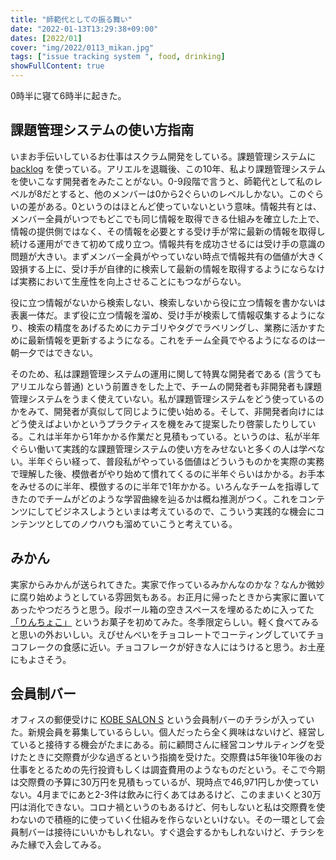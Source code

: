```yaml
---
title: "師範代としての振る舞い"
date: "2022-01-13T13:29:38+09:00"
dates: [2022/01]
cover: "img/2022/0113_mikan.jpg"
tags: ["issue tracking system ", food, drinking]
showFullContent: true
---
```


0時半に寝て6時半に起きた。

## 課題管理システムの使い方指南

いまお手伝いしているお仕事はスクラム開発をしている。課題管理システムに [backlog](https://backlog.com/ja/) を使っている。アリエルを退職後、この10年、私より課題管理システムを使いこなす開発者をみたことがない。0-9段階で言うと、師範代として私のレベルが8だとすると、他のメンバーは0から2ぐらいのレベルしかない。このぐらいの差がある。0というのはほとんど使っていないという意味。情報共有とは、メンバー全員がいつでもどこでも同じ情報を取得できる仕組みを確立した上で、情報の提供側ではなく、その情報を必要とする受け手が常に最新の情報を取得し続ける運用ができて初めて成り立つ。情報共有を成功させるには受け手の意識の問題が大きい。まずメンバー全員がやっていない時点で情報共有の価値が大きく毀損する上に、受け手が自律的に検索して最新の情報を取得するようにならなけば実務において生産性を向上させることにもつながらない。

役に立つ情報がないから検索しない、検索しないから役に立つ情報を書かないは表裏一体だ。まず役に立つ情報を溜め、受け手が検索して情報収集するようになり、検索の精度をあげるためにカテゴリやタグでラベリングし、業務に活かすために最新情報を更新するようになる。これをチーム全員でやるようになるのは一朝一夕ではできない。

そのため、私は課題管理システムの運用に関して特異な開発者である (言うてもアリエルなら普通) という前置きをした上で、チームの開発者も非開発者も課題管理システムをうまく使えていない。私が課題管理システムをどう使っているのかをみて、開発者が真似して同じように使い始める。そして、非開発者向けにはどう使えばよいかというプラクティスを機をみて提案したり啓蒙したりしている。これは半年から1年かかる作業だと見積もっている。というのは、私が半年ぐらい働いて実践的な課題管理システムの使い方をみせないと多くの人は学べない。半年ぐらい経って、普段私がやっている価値はどういうものかを実際の実務で理解した後、模倣者がやり始めて慣れてくるのに半年ぐらいはかかる。お手本をみせるのに半年、模倣するのに半年で1年かかる。いろんなチームを指導してきたのでチームがどのような学習曲線を辿るかは概ね推測がつく。これをコンテンツにしてビジネスしようといまは考えているので、こういう実践的な機会にコンテンツとしてのノウハウも溜めていこうと考えている。

## みかん

実家からみかんが送られてきた。実家で作っているみかんなのかな？なんか微妙に腐り始めようとしている雰囲気もある。お正月に帰ったときから実家に置いてあったやつだろうと思う。段ボール箱の空きスペースを埋めるために入ってた [「りんちょこ」](http://www.takosato.shop/shopdetail/000000000067/) というお菓子を初めてみた。冬季限定らしい。軽く食べてみると思いの外おいしい。えびせんべいをチョコレートでコーティングしていてチョコフレークの食感に近い。チョコフレークが好きな人にはうけると思う。お土産にもよさそう。

## 会員制バー

オフィスの郵便受けに [KOBE SALON S](https://kobe-salon-s.localinfo.jp/) という会員制バーのチラシが入っていた。新規会員を募集しているらしい。個人だったら全く興味はないけど、経営していると接待する機会がたまにある。前に顧問さんに経営コンサルティングを受けたときに交際費が少な過ぎるという指摘を受けた。交際費は5年後10年後のお仕事をとるための先行投資もしくは調査費用のようなものだという。そこで今期は交際費の予算に30万円を見積もっているが、現時点で46,971円しか使っていない。4月までにあと2-3件は飲みに行くあてはあるけど、このままいくと30万円は消化できない。コロナ禍というのもあるけど、何もしないと私は交際費を使わないので積極的に使っていく仕組みを作らないといけない。その一環として会員制バーは接待にいいかもしれない。すぐ退会するかもしれないけど、チラシをみた縁で入会してみる。
